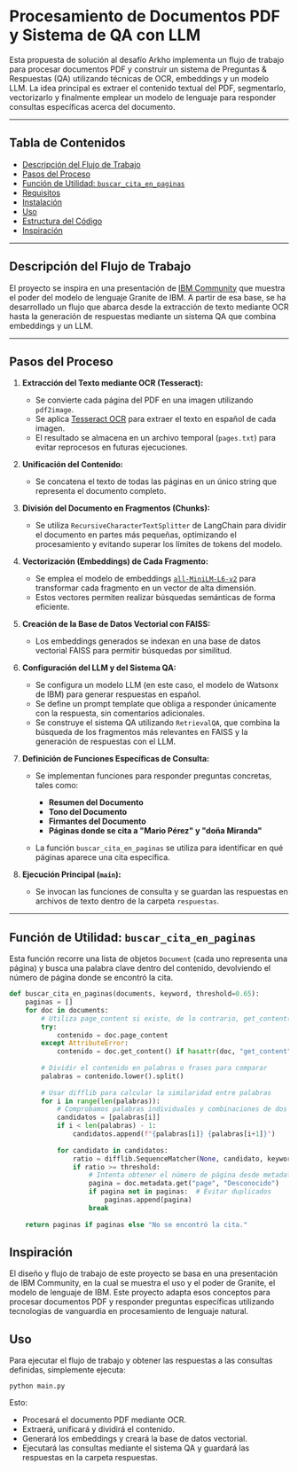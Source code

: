# Procesamiento de Documentos PDF y Sistema de QA con LLM

Esta propuesta de solución al desafío Arkho implementa un flujo de trabajo para procesar documentos PDF y construir un sistema de Preguntas & Respuestas (QA) utilizando técnicas de OCR, embeddings y un modelo LLM. La idea principal es extraer el contenido textual del PDF, segmentarlo, vectorizarlo y finalmente emplear un modelo de lenguaje para responder consultas específicas acerca del documento.

---

## Tabla de Contenidos

- [Descripción del Flujo de Trabajo](#descripción-del-flujo-de-trabajo)
- [Pasos del Proceso](#pasos-del-proceso)
- [Función de Utilidad: `buscar_cita_en_paginas`](#función-de-utilidad-buscar_cita_en_paginas)
- [Requisitos](#requisitos)
- [Instalación](#instalación)
- [Uso](#uso)
- [Estructura del Código](#estructura-del-código)
- [Inspiración](#inspiración)

---

## Descripción del Flujo de Trabajo

El proyecto se inspira en una presentación de [IBM Community](https://github.com/ibm-granite-community) que muestra el poder del modelo de lenguaje Granite de IBM. A partir de esa base, se ha desarrollado un flujo que abarca desde la extracción de texto mediante OCR hasta la generación de respuestas mediante un sistema QA que combina embeddings y un LLM.

---

## Pasos del Proceso

1. **Extracción del Texto mediante OCR (Tesseract):**  
   - Se convierte cada página del PDF en una imagen utilizando `pdf2image`.
   - Se aplica [Tesseract OCR](https://github.com/tesseract-ocr/tesseract) para extraer el texto en español de cada imagen.
   - El resultado se almacena en un archivo temporal (`pages.txt`) para evitar reprocesos en futuras ejecuciones.

2. **Unificación del Contenido:**  
   - Se concatena el texto de todas las páginas en un único string que representa el documento completo.

3. **División del Documento en Fragmentos (Chunks):**  
   - Se utiliza `RecursiveCharacterTextSplitter` de LangChain para dividir el documento en partes más pequeñas, optimizando el procesamiento y evitando superar los límites de tokens del modelo.

4. **Vectorización (Embeddings) de Cada Fragmento:**  
   - Se emplea el modelo de embeddings [`all-MiniLM-L6-v2`](https://huggingface.co/sentence-transformers/all-MiniLM-L6-v2) para transformar cada fragmento en un vector de alta dimensión.
   - Estos vectores permiten realizar búsquedas semánticas de forma eficiente.

5. **Creación de la Base de Datos Vectorial con FAISS:**  
   - Los embeddings generados se indexan en una base de datos vectorial FAISS para permitir búsquedas por similitud.

6. **Configuración del LLM y del Sistema QA:**  
   - Se configura un modelo LLM (en este caso, el modelo de Watsonx de IBM) para generar respuestas en español.
   - Se define un prompt template que obliga a responder únicamente con la respuesta, sin comentarios adicionales.
   - Se construye el sistema QA utilizando `RetrievalQA`, que combina la búsqueda de los fragmentos más relevantes en FAISS y la generación de respuestas con el LLM.

7. **Definición de Funciones Específicas de Consulta:**  
   - Se implementan funciones para responder preguntas concretas, tales como:
     - **Resumen del Documento**
     - **Tono del Documento**
     - **Firmantes del Documento**
     - **Páginas donde se cita a "Mario Pérez" y "doña Miranda"**  
     
   - La función `buscar_cita_en_paginas` se utiliza para identificar en qué páginas aparece una cita específica.

8. **Ejecución Principal (`main`):**  
   - Se invocan las funciones de consulta y se guardan las respuestas en archivos de texto dentro de la carpeta `respuestas`.

---

## Función de Utilidad: `buscar_cita_en_paginas`

Esta función recorre una lista de objetos `Document` (cada uno representa una página) y busca una palabra clave dentro del contenido, devolviendo el número de página donde se encontró la cita.

```python
def buscar_cita_en_paginas(documents, keyword, threshold=0.65):
    paginas = []
    for doc in documents:
        # Utiliza page_content si existe, de lo contrario, get_content()
        try:
            contenido = doc.page_content
        except AttributeError:
            contenido = doc.get_content() if hasattr(doc, "get_content") else ""
            
        # Dividir el contenido en palabras o frases para comparar
        palabras = contenido.lower().split()
        
        # Usar difflib para calcular la similaridad entre palabras
        for i in range(len(palabras)):
            # Comprobamos palabras individuales y combinaciones de dos palabras
            candidatos = [palabras[i]]
            if i < len(palabras) - 1:
                candidatos.append(f"{palabras[i]} {palabras[i+1]}")
            
            for candidato in candidatos:
                ratio = difflib.SequenceMatcher(None, candidato, keyword.lower()).ratio()
                if ratio >= threshold:
                    # Intenta obtener el número de página desde metadata, si existe
                    pagina = doc.metadata.get("page", "Desconocido")
                    if pagina not in paginas:  # Evitar duplicados
                        paginas.append(pagina)
                    break
    
    return paginas if paginas else "No se encontró la cita."
```


## Inspiración

El diseño y flujo de trabajo de este proyecto se basa en una presentación de IBM Community, en la cual se muestra el uso y el poder de Granite, el modelo de lenguaje de IBM. Este proyecto adapta esos conceptos para procesar documentos PDF y responder preguntas específicas utilizando tecnologías de vanguardia en procesamiento de lenguaje natural.

## Uso

Para ejecutar el flujo de trabajo y obtener las respuestas a las consultas definidas, simplemente ejecuta:

```
python main.py
```

Esto:

- Procesará el documento PDF mediante OCR.
- Extraerá, unificará y dividirá el contenido.
- Generará los embeddings y creará la base de datos vectorial.
- Ejecutará las consultas mediante el sistema QA y guardará las respuestas en la carpeta respuestas.


